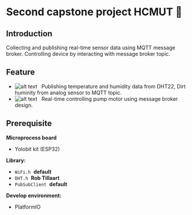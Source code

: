 # Second capstone project HCMUT :rat:

## Introduction

Collecting and publishing real-time sensor data using MQTT message broker. Controlling device by interacting with message broker topic.

## Feature

* ![alt text][supported] &nbsp; Publishing temperature and humidity data from DHT22, Dirt huminity from analog sensor to MQTT topic.
* ![alt text][supported] &nbsp; Real-time controlling pump motor using message broker design.

[supported]: https://img.shields.io/badge/-Supported-brightgreen
[on_develop]: https://img.shields.io/badge/-On%20developing-yellow

## Prerequisite

**Microprocess board**

* Yolobit kit (ESP32)

**Library:**

* `WiFi.h`&nbsp;&nbsp;**default**
* `DHT.h`&nbsp;&nbsp;**Rob Tillaart**
* `PubSubClient`&nbsp; **default**

**Develop environment:**

* PlatformIO